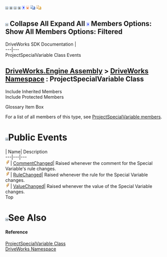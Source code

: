![](dotnetimages/collapse.gif) ![](dotnetimages/expand.gif) ![](dotnetimages/collapse.gif) ![](dotnetimages/expand.gif) ![](dotnetimages/drpdown.gif) ![](dotnetimages/drpdown_orange.gif) ![](dotnetimages/copycode.gif) ![](dotnetimages/copycodeHighlight.gif)

![](dotnetimages/collapse.gif) Collapse All Expand All ![](dotnetimages/drpdown.gif) Members Options: Show All  Members Options: Filtered   
---  
DriveWorks SDK Documentation  |   
---|---  
ProjectSpecialVariable Class Events   
  
[DriveWorks.Engine Assembly](topic2156.md) > [DriveWorks Namespace](topic2159.md) : ProjectSpecialVariable Class  
---  
  
Include Inherited Members    
Include Protected Members    


Glossary Item Box

For a list of all members of this type, see [ProjectSpecialVariable members](topic4763.md).

# ![](dotnetimages/collapse.gif)Public Events

| Name| Description  
---|---|---  
![Public Event](dotnetimages/publicEvent.gif)| [CommentChanged](topic4779.md)| Raised whenever the comment for the Special Variable's rule changes.   
![Public Event](dotnetimages/publicEvent.gif)| [RuleChanged](topic4780.md)| Raised whenever the rule for the Special Variable changes.   
![Public Event](dotnetimages/publicEvent.gif)| [ValueChanged](topic4781.md)| Raised whenever the value of the Special Variable changes.   
Top

# ![](dotnetimages/collapse.gif)See Also

#### Reference

[ProjectSpecialVariable Class](topic4762.md)   
[DriveWorks Namespace](topic2159.md)


